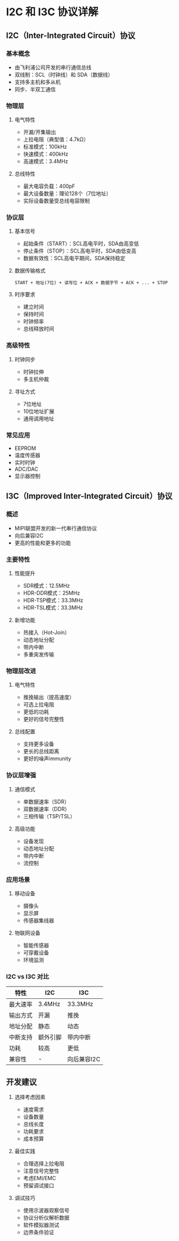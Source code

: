 # I2C 和 I3C 协议详解

## I2C（Inter-Integrated Circuit）协议

### 基本概念
- 由飞利浦公司开发的串行通信总线
- 双线制：SCL（时钟线）和 SDA（数据线）
- 支持多主机和多从机
- 同步、半双工通信

### 物理层
1. 电气特性
   - 开漏/开集输出
   - 上拉电阻（典型值：4.7kΩ）
   - 标准模式：100kHz
   - 快速模式：400kHz
   - 高速模式：3.4MHz

2. 总线特性
   - 最大电容负载：400pF
   - 最大设备数量：理论128个（7位地址）
   - 实际设备数量受总线电容限制

### 协议层
1. 基本信号
   - 起始条件（START）：SCL高电平时，SDA由高变低
   - 停止条件（STOP）：SCL高电平时，SDA由低变高
   - 数据有效性：SCL高电平期间，SDA保持稳定

2. 数据传输格式
   ```
   START + 地址(7位) + 读写位 + ACK + 数据字节 + ACK + ... + STOP
   ```

3. 时序要求
   - 建立时间
   - 保持时间
   - 时钟频率
   - 总线释放时间

### 高级特性
1. 时钟同步
   - 时钟拉伸
   - 多主机仲裁

2. 寻址方式
   - 7位地址
   - 10位地址扩展
   - 通用调用地址

### 常见应用
- EEPROM
- 温度传感器
- 实时时钟
- ADC/DAC
- 显示器控制

## I3C（Improved Inter-Integrated Circuit）协议

### 概述
- MIPI联盟开发的新一代串行通信协议
- 向后兼容I2C
- 更高的性能和更多的功能

### 主要特性
1. 性能提升
   - SDR模式：12.5MHz
   - HDR-DDR模式：25MHz
   - HDR-TSP模式：33.3MHz
   - HDR-TSL模式：33.3MHz

2. 新增功能
   - 热接入（Hot-Join）
   - 动态地址分配
   - 带内中断
   - 多重突发传输

### 物理层改进
1. 电气特性
   - 推挽输出（提高速度）
   - 可选上拉电阻
   - 更低的功耗
   - 更好的信号完整性

2. 总线配置
   - 支持更多设备
   - 更长的总线距离
   - 更好的噪声immunity

### 协议层增强
1. 通信模式
   - 单数据速率（SDR）
   - 双数据速率（DDR）
   - 三相传输（TSP/TSL）

2. 高级功能
   - 设备发现
   - 动态地址分配
   - 带内中断
   - 流控制

### 应用场景
1. 移动设备
   - 摄像头
   - 显示屏
   - 传感器集线器

2. 物联网设备
   - 智能传感器
   - 可穿戴设备
   - 环境监测

### I2C vs I3C 对比
| 特性 | I2C | I3C |
|------|-----|-----|
| 最大速率 | 3.4MHz | 33.3MHz |
| 输出方式 | 开漏 | 推挽 |
| 地址分配 | 静态 | 动态 |
| 中断支持 | 额外引脚 | 带内中断 |
| 功耗 | 较高 | 更低 |
| 兼容性 | - | 向后兼容I2C |

## 开发建议
1. 选择考虑因素
   - 速度需求
   - 设备数量
   - 总线长度
   - 功耗要求
   - 成本预算

2. 最佳实践
   - 合理选择上拉电阻
   - 注意信号完整性
   - 考虑EMI/EMC
   - 预留调试接口

3. 调试技巧
   - 使用示波器观察信号
   - 协议分析仪解析数据
   - 软件模拟器测试
   - 边界条件验证
